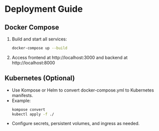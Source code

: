 # Deployment Guide

## Docker Compose
1. Build and start all services:
   ```sh
   docker-compose up --build
   ```
2. Access frontend at http://localhost:3000 and backend at http://localhost:8000

## Kubernetes (Optional)
- Use Kompose or Helm to convert docker-compose.yml to Kubernetes manifests.
- Example:
  ```sh
  kompose convert
  kubectl apply -f ./
  ```
- Configure secrets, persistent volumes, and ingress as needed.
